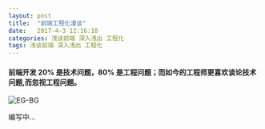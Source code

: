 ```yaml
---
layout: post
title:  "前端工程化漫谈"
date:   2017-4-3 12:16:10
categories: 浅谈前端 深入浅出 工程化 
tags: 浅谈前端 深入浅出 工程化
---
```

#### 前端开发 20% 是技术问题，80% 是工程问题；而如今的工程师更喜欢谈论技术问题,而忽视工程问题。

![EG-BG](http://i.imgur.com/a4xu3wR.jpg)

编写中...